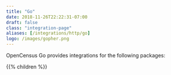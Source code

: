 ```yaml
---
title: "Go"
date: 2018-11-26T22:22:31-07:00
draft: false
class: "integration-page"
aliases: [/integrations/http/go]
logo: /images/gopher.png
---
```


OpenCensus Go provides integrations for the following packages:

{{% children %}}
